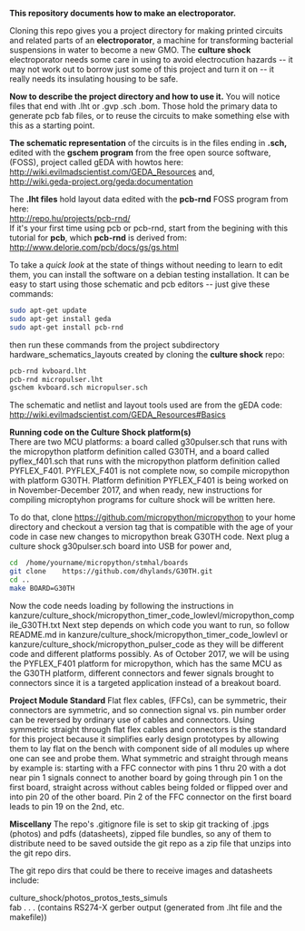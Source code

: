 **This repository documents how to make an electroporator.**

Cloning this repo gives you a project directory for making printed circuits
and related parts of an **electroporator**, a machine for transforming bacterial suspensions in water to become a new GMO.  The **culture shock** electroporator needs some care in using to avoid electrocution hazards -- it may not work out to borrow just some of this project and turn it on -- it really needs its insulating housing to be safe.

**Now to describe the project directory and how to use it.**  You will notice files that end
with .lht or .gvp .sch .bom.  Those hold the primary data to generate pcb fab files, or to reuse the
circuits to make something else with this as a starting point.  

**The schematic representation** of the circuits is in the files ending in **.sch,**
edited with the **gschem program** from the free open source software, (FOSS), 
project called gEDA with howtos here:  http://wiki.evilmadscientist.com/GEDA_Resources  and,  
http://wiki.geda-project.org/geda:documentation 

The **.lht files** hold layout data edited with the **pcb-rnd** FOSS program from here:  
	http://repo.hu/projects/pcb-rnd/	
If it's your first time using pcb or pcb-rnd, start from the begining with this tutorial for **pcb**, which **pcb-rnd** is derived from:  
	http://www.delorie.com/pcb/docs/gs/gs.html
	
To take a *quick look* at the state of things without needing to learn to edit them, you can install the software on a debian testing installation.  It can be easy to start using those schematic and pcb editors -- just give these commands:

```bash
sudo apt-get update
sudo apt-get install geda
sudo apt-get install pcb-rnd
```

then run these commands from the project subdirectory hardware_schematics_layouts created by cloning the **culture shock** repo:
```bash
pcb-rnd kvboard.lht
pcb-rnd micropulser.lht
gschem kvboard.sch micropulser.sch
```
The schematic and netlist and layout tools used are from the gEDA code: http://wiki.evilmadscientist.com/GEDA_Resources#Basics

**Running code on the Culture Shock platform(s)**  
There are two MCU platforms: a board called g30pulser.sch that runs with the micropython platform definition called G30TH, and  a board called pyflex_f401.sch that runs with the micropython platform definition called PYFLEX_F401.  PYFLEX_F401 is not complete now, so compile micropython with platform  G30TH.  Platform definition PYFLEX_F401 is being worked on in November-December 2017, and when ready, new instructions for compiling microptyhon programs for culture shock will be written here.

To do that, clone https://github.com/micropython/micropython to your home directory and checkout a version tag that is compatible with the age of your code in case new changes to micropython break G30TH code. Next plug a culture shock g30pulser.sch board into USB for power and,

```bash
cd  /home/yourname/micropython/stmhal/boards
git clone    https://github.com/dhylands/G30TH.git
cd ..
make BOARD=G30TH
```

Now the code needs loading by following the instructions in kanzure/culture_shock/micropython_timer_code_lowlevl/micropython_compile_G30TH.txt
Next step depends on which code you want to run, so follow README.md in  kanzure/culture_shock/micropython_timer_code_lowlevl
or  kanzure/culture_shock/micropython_pulser_code as they will be different code and different platforms possibly.
As of October 2017, we will be using the PYFLEX_F401 platform for 
micropython, which has the same MCU as the G30TH platform, different connectors and fewer signals brought to connectors since it is a targeted application instead of a breakout board.

**Project Module Standard**
Flat flex cables, (FFCs), can be symmetric, their connectors are symmetric, and so connection signal vs. pin number order can be reversed by ordinary use of cables and connectors.  Using symmetric straight through flat flex cables and connectors is the standard for this project because it simplifies early design prototypes by allowing them to lay flat on the bench with component side of all modules up where one can see and probe them.  What symmetric and straight through means by example is: starting with a FFC connector with pins 1 thru 20 with a dot near pin 1 signals connect to another board by going through pin 1 on the first board, straight across without cables being folded or flipped over and into pin 20 of the other board. Pin 2 of the FFC connector on the first board leads to pin 19 on the 2nd, etc.


**Miscellany**  The repo's .gitignore file is set to skip git tracking of .jpgs (photos) and pdfs (datasheets),
zipped file bundles, so any of them to distribute need to be saved outside the git repo as a zip file 
that unzips into the git repo dirs.

The git repo dirs that could be there to receive images and datasheets include:

culture_shock/photos_protos_tests_simuls  
fab 	.  .  .	  (contains RS274-X gerber output (generated from .lht file and the makefile))

